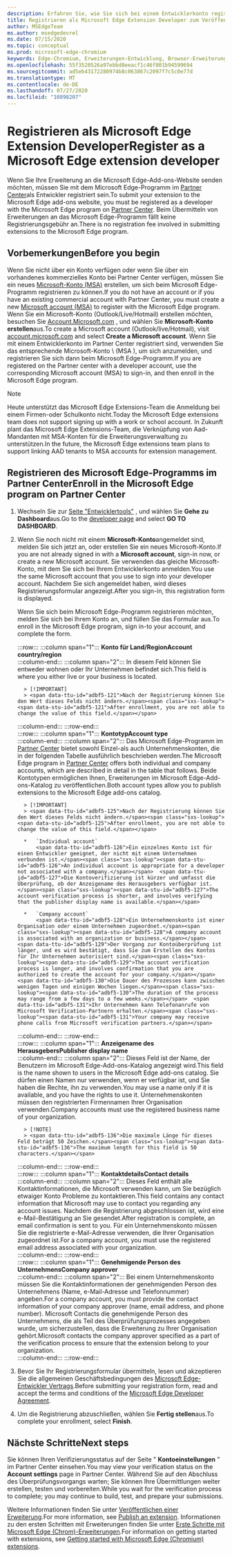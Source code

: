 ```yaml
---
description: Erfahren Sie, wie Sie sich bei einem Entwicklerkonto registrieren, um Erweiterungen im Microsoft Edge-Add-ons-Store zu veröffentlichen.
title: Registrieren als Microsoft Edge Extension Developer zum Veröffentlichen von Erweiterungen
author: MSEdgeTeam
ms.author: msedgedevrel
ms.date: 07/15/2020
ms.topic: conceptual
ms.prod: microsoft-edge-chromium
keywords: Edge-Chromium, Erweiterungen-Entwicklung, Browser-Erweiterungen, Add-ons, Partner Center, Entwickler
ms.openlocfilehash: 55f3520526a97ebbd8eeacf1c46f801b94599694
ms.sourcegitcommit: ad5eb43172280974b8c063867c2097f7c5c0e77d
ms.translationtype: MT
ms.contentlocale: de-DE
ms.lasthandoff: 07/27/2020
ms.locfileid: "10898207"
---
```

# <span data-ttu-id="adbf5-104">Registrieren als Microsoft Edge Extension Developer</span><span class="sxs-lookup"><span data-stu-id="adbf5-104">Register as a Microsoft Edge extension developer</span></span>  

<span data-ttu-id="adbf5-105">Wenn Sie Ihre Erweiterung an die Microsoft Edge-Add-ons-Website senden möchten, müssen Sie mit dem Microsoft Edge-Programm im [Partner Center][MicrosoftPartnerCenter]als Entwickler registriert sein.</span><span class="sxs-lookup"><span data-stu-id="adbf5-105">To submit your extension to the Microsoft Edge add-ons website, you must be registered as a developer with the Microsoft Edge program on [Partner Center][MicrosoftPartnerCenter].</span></span>  <span data-ttu-id="adbf5-106">Beim Übermitteln von Erweiterungen an das Microsoft Edge-Programm fällt keine Registrierungsgebühr an.</span><span class="sxs-lookup"><span data-stu-id="adbf5-106">There is no registration fee involved in submitting extensions to the Microsoft Edge program.</span></span>  

## <span data-ttu-id="adbf5-107">Vorbemerkungen</span><span class="sxs-lookup"><span data-stu-id="adbf5-107">Before you begin</span></span>  

<span data-ttu-id="adbf5-108">Wenn Sie nicht über ein Konto verfügen oder wenn Sie über ein vorhandenes kommerzielles Konto bei Partner Center verfügen, müssen Sie ein neues [Microsoft-Konto (MSA)][WindowsCommunityEverythingAboutMicrosoftAccounts] erstellen, um sich beim Microsoft Edge-Programm registrieren zu können.</span><span class="sxs-lookup"><span data-stu-id="adbf5-108">If you do not have an account or if you have an existing commercial account with Partner Center, you must create a new [Microsoft account (MSA)][WindowsCommunityEverythingAboutMicrosoftAccounts] to register with the Microsoft Edge program.</span></span>  <span data-ttu-id="adbf5-109">Wenn Sie ein Microsoft-Konto (Outlook/Live/Hotmail) erstellen möchten, besuchen Sie [Account.Microsoft.com][MicrosoftAccount] , und wählen Sie **Microsoft-Konto erstellen**aus.</span><span class="sxs-lookup"><span data-stu-id="adbf5-109">To create a Microsoft account \(Outlook/live/Hotmail\), visit [account.microsoft.com][MicrosoftAccount] and select **Create a Microsoft account**.</span></span>  <span data-ttu-id="adbf5-110">Wenn Sie mit einem Entwicklerkonto im Partner Center registriert sind, verwenden Sie das entsprechende Microsoft-Konto \ (MSA \), um sich anzumelden, und registrieren Sie sich dann beim Microsoft Edge-Programm.</span><span class="sxs-lookup"><span data-stu-id="adbf5-110">If you are registered on the Partner center with a developer account, use the corresponding Microsoft account \(MSA\) to sign-in, and then enroll in the Microsoft Edge program.</span></span>  

> [!NOTE]
> <span data-ttu-id="adbf5-111">Heute unterstützt das Microsoft Edge Extensions-Team die Anmeldung bei einem Firmen-oder Schulkonto nicht.</span><span class="sxs-lookup"><span data-stu-id="adbf5-111">Today the Microsoft Edge extensions team does not support signing up with a work or school account.</span></span>  <span data-ttu-id="adbf5-112">In Zukunft plant das Microsoft Edge Extensions-Team, die Verknüpfung von Aad-Mandanten mit MSA-Konten für die Erweiterungsverwaltung zu unterstützen.</span><span class="sxs-lookup"><span data-stu-id="adbf5-112">In the future, the Microsoft Edge extensions team plans to support linking AAD tenants to MSA accounts for extension management.</span></span>  

## <span data-ttu-id="adbf5-113">Registrieren des Microsoft Edge-Programms im Partner Center</span><span class="sxs-lookup"><span data-stu-id="adbf5-113">Enroll in the Microsoft Edge program on Partner Center</span></span>  

1.  <span data-ttu-id="adbf5-114">Wechseln Sie zur [Seite "Entwicklertools"][MicrosoftPartnerCenter] , und wählen Sie **Gehe zu Dashboard**aus.</span><span class="sxs-lookup"><span data-stu-id="adbf5-114">Go to the [developer page][MicrosoftPartnerCenter] and select **GO TO DASHBOARD**.</span></span>  
1.  <span data-ttu-id="adbf5-115">Wenn Sie noch nicht mit einem **Microsoft-Konto**angemeldet sind, melden Sie sich jetzt an, oder erstellen Sie ein neues Microsoft-Konto.</span><span class="sxs-lookup"><span data-stu-id="adbf5-115">If you are not already signed in with a **Microsoft account**, sign-in now, or create a new Microsoft account.</span></span>  <span data-ttu-id="adbf5-116">Sie verwenden das gleiche Microsoft-Konto, mit dem Sie sich bei Ihrem Entwicklerkonto anmelden.</span><span class="sxs-lookup"><span data-stu-id="adbf5-116">You use the same Microsoft account that you use to sign into your developer account.</span></span>  <span data-ttu-id="adbf5-117">Nachdem Sie sich angemeldet haben, wird dieses Registrierungsformular angezeigt.</span><span class="sxs-lookup"><span data-stu-id="adbf5-117">After you sign-in, this registration form is displayed.</span></span>  
    
    <span data-ttu-id="adbf5-118">Wenn Sie sich beim Microsoft Edge-Programm registrieren möchten, melden Sie sich bei Ihrem Konto an, und füllen Sie das Formular aus.</span><span class="sxs-lookup"><span data-stu-id="adbf5-118">To enroll in the Microsoft Edge program, sign in-to your account, and complete the form.</span></span>  
    <!-- -->
    :::row:::
       :::column span="1":::
          **<span data-ttu-id="adbf5-119">Konto für Land/Region</span><span class="sxs-lookup"><span data-stu-id="adbf5-119">Account country/region</span></span>**  
       :::column-end:::
       :::column span="2":::
          <span data-ttu-id="adbf5-120">In diesem Feld können Sie entweder wohnen oder Ihr Unternehmen befindet sich.</span><span class="sxs-lookup"><span data-stu-id="adbf5-120">This field is where you either live or your business is located.</span></span>  
          
          > [!IMPORTANT]
          > <span data-ttu-id="adbf5-121">Nach der Registrierung können Sie den Wert dieses Felds nicht ändern.</span><span class="sxs-lookup"><span data-stu-id="adbf5-121">After enrollment, you are not able to change the value of this field.</span></span>  
       :::column-end:::
    :::row-end:::  
    :::row:::
       :::column span="1":::
          **<span data-ttu-id="adbf5-122">Kontotyp</span><span class="sxs-lookup"><span data-stu-id="adbf5-122">Account type</span></span>**  
       :::column-end:::
       :::column span="2":::
          <span data-ttu-id="adbf5-123">Das Microsoft Edge-Programm im [Partner Center][MicrosoftPartnerCenter] bietet sowohl Einzel-als auch Unternehmenskonten, die in der folgenden Tabelle ausführlich beschrieben werden.</span><span class="sxs-lookup"><span data-stu-id="adbf5-123">The Microsoft Edge program in [Partner Center][MicrosoftPartnerCenter] offers both individual and company accounts, which are described in detail in the table that follows.</span></span>  <span data-ttu-id="adbf5-124">Beide Kontotypen ermöglichen Ihnen, Erweiterungen im Microsoft Edge-Add-ons-Katalog zu veröffentlichen.</span><span class="sxs-lookup"><span data-stu-id="adbf5-124">Both account types allow you to publish extensions to the Microsoft Edge add-ons catalog.</span></span>  
          
          > [!IMPORTANT]
          > <span data-ttu-id="adbf5-125">Nach der Registrierung können Sie den Wert dieses Felds nicht ändern.</span><span class="sxs-lookup"><span data-stu-id="adbf5-125">After enrollment, you are not able to change the value of this field.</span></span>  
          
          *   `Individual account`  
              <span data-ttu-id="adbf5-126">Ein einzelnes Konto ist für einen Entwickler geeignet, der nicht mit einem Unternehmen verbunden ist.</span><span class="sxs-lookup"><span data-stu-id="adbf5-126">An individual account is appropriate for a developer not associated with a company.</span></span>  <span data-ttu-id="adbf5-127">Die Kontoverifizierung ist kürzer und umfasst die Überprüfung, ob der Anzeigename des Herausgebers verfügbar ist.</span><span class="sxs-lookup"><span data-stu-id="adbf5-127">The account verification process is shorter, and involves verifying that the publisher display name is available.</span></span>  

          *   `Company account`  
              <span data-ttu-id="adbf5-128">Ein Unternehmenskonto ist einer Organisation oder einem Unternehmen zugeordnet.</span><span class="sxs-lookup"><span data-stu-id="adbf5-128">A company account is associated with an organization or business.</span></span>  <span data-ttu-id="adbf5-129">Der Vorgang zur Kontoüberprüfung ist länger, und es wird bestätigt, dass Sie zum Erstellen des Kontos für Ihr Unternehmen autorisiert sind.</span><span class="sxs-lookup"><span data-stu-id="adbf5-129">The account verification process is longer, and involves confirmation that you are authorized to create the account for your company.</span></span>  <span data-ttu-id="adbf5-130">Die Dauer des Prozesses kann zwischen wenigen Tagen und einigen Wochen liegen.</span><span class="sxs-lookup"><span data-stu-id="adbf5-130">The duration of the process may range from a few days to a few weeks.</span></span>  <span data-ttu-id="adbf5-131">Ihr Unternehmen kann Telefonanrufe von Microsoft Verification-Partnern erhalten.</span><span class="sxs-lookup"><span data-stu-id="adbf5-131">Your company may receive phone calls from Microsoft verification partners.</span></span>  
       :::column-end:::
    :::row-end:::  
    :::row:::
       :::column span="1":::
          **<span data-ttu-id="adbf5-132">Anzeigename des Herausgebers</span><span class="sxs-lookup"><span data-stu-id="adbf5-132">Publisher display name</span></span>**  
       :::column-end:::
       :::column span="2":::
          <span data-ttu-id="adbf5-133">Dieses Feld ist der Name, der Benutzern im Microsoft Edge-Add-ons-Katalog angezeigt wird.</span><span class="sxs-lookup"><span data-stu-id="adbf5-133">This field is the name shown to users in the Microsoft Edge add-ons catalog.</span></span>  <span data-ttu-id="adbf5-134">Sie dürfen einen Namen nur verwenden, wenn er verfügbar ist, und Sie haben die Rechte, ihn zu verwenden.</span><span class="sxs-lookup"><span data-stu-id="adbf5-134">You may use a name only if it is available, and you have the rights to use it.</span></span>  <span data-ttu-id="adbf5-135">Unternehmenskonten müssen den registrierten Firmennamen Ihrer Organisation verwenden.</span><span class="sxs-lookup"><span data-stu-id="adbf5-135">Company accounts must use the registered business name of your organization.</span></span>  
          
          > [!NOTE]
          > <span data-ttu-id="adbf5-136">Die maximale Länge für dieses Feld beträgt 50 Zeichen.</span><span class="sxs-lookup"><span data-stu-id="adbf5-136">The maximum length for this field is 50 characters.</span></span>  
       :::column-end:::
    :::row-end:::  
    :::row:::
       :::column span="1":::
          **<span data-ttu-id="adbf5-137">Kontaktdetails</span><span class="sxs-lookup"><span data-stu-id="adbf5-137">Contact details</span></span>**  
       :::column-end:::
       :::column span="2":::
          <span data-ttu-id="adbf5-138">Dieses Feld enthält alle Kontaktinformationen, die Microsoft verwenden kann, um Sie bezüglich etwaiger Konto Probleme zu kontaktieren.</span><span class="sxs-lookup"><span data-stu-id="adbf5-138">This field contains any contact information that Microsoft may use to contact you regarding any account issues.</span></span>  <span data-ttu-id="adbf5-139">Nachdem die Registrierung abgeschlossen ist, wird eine e-Mail-Bestätigung an Sie gesendet.</span><span class="sxs-lookup"><span data-stu-id="adbf5-139">After registration is complete, an email confirmation is sent to you.</span></span>  <span data-ttu-id="adbf5-140">Für ein Unternehmenskonto müssen Sie die registrierte e-Mail-Adresse verwenden, die Ihrer Organisation zugeordnet ist.</span><span class="sxs-lookup"><span data-stu-id="adbf5-140">For a company account, you must use the registered email address associated with your organization.</span></span>  
       :::column-end:::
    :::row-end:::  
    :::row:::
       :::column span="1":::
          **<span data-ttu-id="adbf5-141">Genehmigende Person des Unternehmens</span><span class="sxs-lookup"><span data-stu-id="adbf5-141">Company approver</span></span>**  
       :::column-end:::
       :::column span="2":::
          <span data-ttu-id="adbf5-142">Bei einem Unternehmenskonto müssen Sie die Kontaktinformationen der genehmigenden Person des Unternehmens (Name, e-Mail-Adresse und Telefonnummer) angeben.</span><span class="sxs-lookup"><span data-stu-id="adbf5-142">For a company account, you must provide the contact information of your company approver \(name, email address, and phone number\).</span></span>  <span data-ttu-id="adbf5-143">Microsoft Contacts die genehmigende Person des Unternehmens, die als Teil des Überprüfungsprozesses angegeben wurde, um sicherzustellen, dass die Erweiterung zu Ihrer Organisation gehört.</span><span class="sxs-lookup"><span data-stu-id="adbf5-143">Microsoft contacts the company approver specified as a part of the verification process to ensure that the extension belong to your organization.</span></span>  
       :::column-end:::
    :::row-end:::  
    <!-- -->
    <!--
    1.  The **Account country/region** field  
        
        This field is where you either live or your business is located.  
        
        > [!IMPORTANT]
        > After enrollment, you are not able to change the value of this field.  
        
    1.  The **Account type** field  
        
        The Microsoft Edge program in [Partner Center][MicrosoftPartnerCenter] offers both individual and company accounts, which are described in detail in the table that follows.  Both account types allow you to publish extensions to the Microsoft Edge add-ons catalog.  
        
        > [!IMPORTANT]
        > After enrollment, you are not able to change the value of this field.  
        
        | Individual account | Company account |  
        |:--- |:--- |  
        | Individual accounts are appropriate for developers not associated with a company.  | Company accounts are associated with organizations and businesses.  |  
        | The account verification process is shorter, and involves verifying that the publisher display name is available.  | The account verification process is longer, and involves confirmation that you are authorized to create the account for your company.  The duration of the process may range from a few days to a few weeks.  Your company may receive phone calls from Microsoft verification partners.  |  
        
    1.  The **Publisher display name** field  
        
        This field is the name shown to users in the Microsoft Edge add-ons catalog.  You may use a name only if it is available, and you have the rights to use it.  Company accounts must use the registered business name of your organization.  
        
        > [!NOTE]
        > The maximum length for this field is 50 characters.  
        
    1.  The **Contact details** field  
        
        Any contact information that Microsoft may use to contact you regarding any account issues.  After registration is complete, an email confirmation is sent to you.  Company accounts must use the registered email address associated with your organization.  
        
    1.  The **Company approver** field  
        
        For company accounts, provide the contact information \(name, email address, and phone number\) of your company approver.  Microsoft contacts the company approver specified as a part of the verification process to ensure that the extensions belong to your organization.  
        -->
1. <span data-ttu-id="adbf5-144">Bevor Sie Ihr Registrierungsformular übermitteln, lesen und akzeptieren Sie die allgemeinen Geschäftsbedingungen des [Microsoft Edge-Entwickler Vertrags][MicrosoftAppDeveloperAgreement].</span><span class="sxs-lookup"><span data-stu-id="adbf5-144">Before submitting your registration form, read and accept the terms and conditions of the [Microsoft Edge Developer Agreement][MicrosoftAppDeveloperAgreement].</span></span>  
1. <span data-ttu-id="adbf5-145">Um die Registrierung abzuschließen, wählen Sie **Fertig stellen**aus.</span><span class="sxs-lookup"><span data-stu-id="adbf5-145">To complete your enrollment, select **Finish**.</span></span>  

## <span data-ttu-id="adbf5-146">Nächste Schritte</span><span class="sxs-lookup"><span data-stu-id="adbf5-146">Next steps</span></span>  

<span data-ttu-id="adbf5-147">Sie können Ihren Verifizierungsstatus auf der Seite " **Kontoeinstellungen** " im Partner Center einsehen.</span><span class="sxs-lookup"><span data-stu-id="adbf5-147">You may view your verification status on the **Account settings** page in Partner Center.</span></span>  <span data-ttu-id="adbf5-148">Während Sie auf den Abschluss des Überprüfungsvorgangs warten; Sie können Ihre Übermittlungen weiter erstellen, testen und vorbereiten.</span><span class="sxs-lookup"><span data-stu-id="adbf5-148">While you wait for the verification process to complete; you may continue to build, test, and prepare your submissions.</span></span>  

<span data-ttu-id="adbf5-149">Weitere Informationen finden Sie unter [Veröffentlichen einer Erweiterung][ExtensionsChromiumPublishExtension].</span><span class="sxs-lookup"><span data-stu-id="adbf5-149">For more information, see [Publish an extension][ExtensionsChromiumPublishExtension].</span></span>  <span data-ttu-id="adbf5-150">Informationen zu den ersten Schritten mit Erweiterungen finden Sie unter [Erste Schritte mit Microsoft Edge (Chrom)-Erweiterungen][ExtensionsChromiumGettingStartedIndex].</span><span class="sxs-lookup"><span data-stu-id="adbf5-150">For information on getting started with extensions, see [Getting started with Microsoft Edge (Chromium) extensions][ExtensionsChromiumGettingStartedIndex].</span></span>  

<!-- links -->  

[ExtensionsChromiumGettingStartedIndex]: ../getting-started/index.md "Erste Schritte mit Microsoft Edge (Chrom)-Erweiterungen | Microsoft docs"  
[ExtensionsChromiumPublishExtension]:  ./publish-extension.md "Veröffentlichen einer Erweiterung | Microsoft docs"  

[MicrosoftAppDeveloperAgreement]:  /legal/windows/agreements/app-developer-agreement "Vereinbarung für App-Entwickler | Microsoft docs"  

[MicrosoftAccount]:  https://account.microsoft.com/account "Microsoft-Konto"  

[MicrosoftPartnerCenter]:  https://partner.microsoft.com/dashboard/microsoftedge/public/login?ref=dd "Partner Center"  

[WindowsCommunityEverythingAboutMicrosoftAccounts]:  https://community.windows.com/stories/everything-you-need-to-know-about-microsoft-accounts "Microsoft (oder MSA)"  